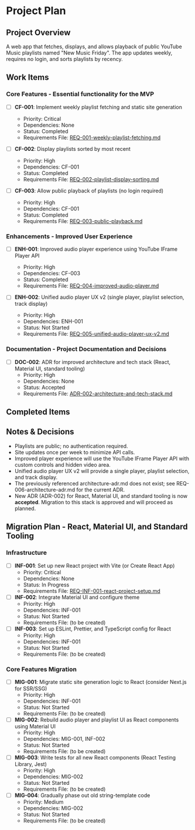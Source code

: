 # Project Plan

## Project Overview
A web app that fetches, displays, and allows playback of public YouTube Music playlists named "New Music Friday". The app updates weekly, requires no login, and sorts playlists by recency.

## Work Items

### Core Features - Essential functionality for the MVP
- [ ] **CF-001**: Implement weekly playlist fetching and static site generation
  - Priority: Critical
  - Dependencies: None
  - Status: Completed
  - Requirements File: [REQ-001-weekly-playlist-fetching.md](docs/requirements/REQ-001-weekly-playlist-fetching.md)

- [ ] **CF-002**: Display playlists sorted by most recent
  - Priority: High
  - Dependencies: CF-001
  - Status: Completed
  - Requirements File: [REQ-002-playlist-display-sorting.md](docs/requirements/REQ-002-playlist-display-sorting.md)

- [ ] **CF-003**: Allow public playback of playlists (no login required)
  - Priority: High
  - Dependencies: CF-001
  - Status: Completed
  - Requirements File: [REQ-003-public-playback.md](docs/requirements/REQ-003-public-playback.md)

### Enhancements - Improved User Experience
- [ ] **ENH-001**: Improved audio player experience using YouTube IFrame Player API
  - Priority: High
  - Dependencies: CF-003
  - Status: Completed
  - Requirements File: [REQ-004-improved-audio-player.md](docs/requirements/REQ-004-improved-audio-player.md)

- [ ] **ENH-002**: Unified audio player UX v2 (single player, playlist selection, track display)
  - Priority: High
  - Dependencies: ENH-001
  - Status: Not Started
  - Requirements File: [REQ-005-unified-audio-player-ux-v2.md](docs/requirements/REQ-005-unified-audio-player-ux-v2.md)

### Documentation - Project Documentation and Decisions
- [ ] **DOC-002**: ADR for improved architecture and tech stack (React, Material UI, standard tooling)
  - Priority: High
  - Dependencies: None
  - Status: Accepted
  - Requirements File: [ADR-002-architecture-and-tech-stack.md](docs/adr/ADR-002-architecture-and-tech-stack.md)

## Completed Items


## Notes & Decisions
- Playlists are public; no authentication required.
- Site updates once per week to minimize API calls.
- Improved player experience will use the YouTube IFrame Player API with custom controls and hidden video area.
- Unified audio player UX v2 will provide a single player, playlist selection, and track display.
- The previously referenced architecture-adr.md does not exist; see REQ-006-architecture-adr.md for the current ADR.
- New ADR (ADR-002) for React, Material UI, and standard tooling is now **accepted**. Migration to this stack is approved and will proceed as planned.

## Migration Plan - React, Material UI, and Standard Tooling

### Infrastructure
- [ ] **INF-001**: Set up new React project with Vite (or Create React App)
  - Priority: Critical
  - Dependencies: None
  - Status: In Progress
  - Requirements File: [REQ-INF-001-react-project-setup.md](docs/requirements/REQ-INF-001-react-project-setup.md)
- [ ] **INF-002**: Integrate Material UI and configure theme
  - Priority: High
  - Dependencies: INF-001
  - Status: Not Started
  - Requirements File: (to be created)
- [ ] **INF-003**: Set up ESLint, Prettier, and TypeScript config for React
  - Priority: High
  - Dependencies: INF-001
  - Status: Not Started
  - Requirements File: (to be created)

### Core Features Migration
- [ ] **MIG-001**: Migrate static site generation logic to React (consider Next.js for SSR/SSG)
  - Priority: High
  - Dependencies: INF-001
  - Status: Not Started
  - Requirements File: (to be created)
- [ ] **MIG-002**: Rebuild audio player and playlist UI as React components using Material UI
  - Priority: High
  - Dependencies: MIG-001, INF-002
  - Status: Not Started
  - Requirements File: (to be created)
- [ ] **MIG-003**: Write tests for all new React components (React Testing Library, Jest)
  - Priority: High
  - Dependencies: MIG-002
  - Status: Not Started
  - Requirements File: (to be created)
- [ ] **MIG-004**: Gradually phase out old string-template code
  - Priority: Medium
  - Dependencies: MIG-002
  - Status: Not Started
  - Requirements File: (to be created) 